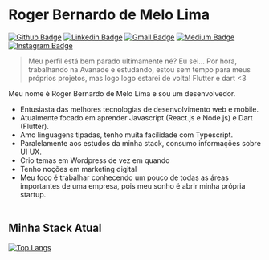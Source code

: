 # Roger Bernardo de Melo Lima
[![Github Badge](https://img.shields.io/badge/GitHub-100000?style=for-the-badge&logo=github&logoColor=white)](https://github.com/rbmelolima)
[![Linkedin Badge](https://img.shields.io/badge/LinkedIn-0077B5?style=for-the-badge&logo=linkedin&logoColor=white)](https://www.linkedin.com/in/rbmelolima/)
[![Gmail Badge](https://img.shields.io/badge/Gmail-D14836?style=for-the-badge&logo=gmail&logoColor=white)](mailto:rbmelolima@gmail.com/)
[![Medium Badge](https://img.shields.io/badge/Medium-12100E?style=for-the-badge&logo=medium&logoColor=white)](https://rbmelolima.medium.com/)
[![Instagram Badge](https://img.shields.io/badge/Instagram-E4405F?style=for-the-badge&logo=instagram&logoColor=white)](https://www.instagram.com/rbmelolima/)

> Meu perfil está bem parado ultimamente né? Eu sei... Por hora, trabalhando na Avanade e estudando, estou sem tempo para meus próprios projetos, mas logo logo estarei de volta! Flutter e dart <3

Meu nome é Roger Bernardo de Melo Lima e sou um desenvolvedor.

- Entusiasta das melhores tecnologias de desenvolvimento web e mobile.
- Atualmente focado em aprender Javascript (React.js e Node.js) e Dart (Flutter).
- Amo linguagens tipadas, tenho muita facilidade com Typescript.
- Paralelamente aos estudos da minha stack, consumo informações sobre UI UX.
- Crio temas em Wordpress de vez em quando
- Tenho noções em marketing digital
- Meu foco é trabalhar conhecendo um pouco de todas as áreas importantes de uma empresa, pois meu sonho é abrir minha própria startup. 
</br></br>

## Minha Stack Atual

[![Top Langs](https://github-readme-stats.vercel.app/api/top-langs/?username=rbmelolima&hide=html,css,scss&layout=compact&langs_count=8)](https://github.com/anuraghazra/github-readme-stats)
